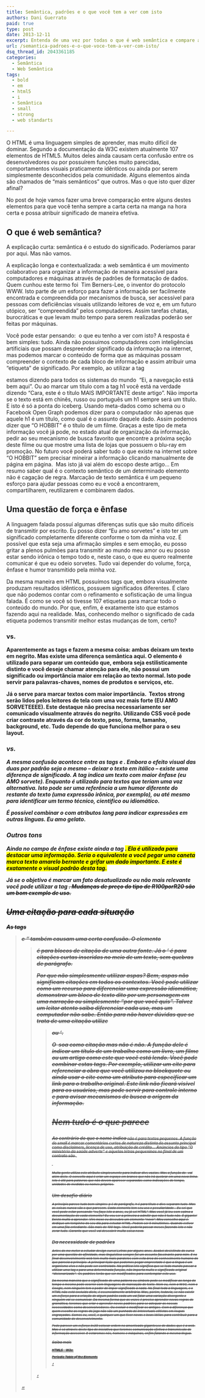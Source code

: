 ```yaml
---
title: Semântica, padrões e o que você tem a ver com isto
authors: Dani Guerrato
paid: true
type: post
date: 2013-12-11
excerpt: Entenda de uma vez por todas o que é web semântica e compare as principais diferenças entre alguns elementos de HTML.
url: /semantica-padroes-e-o-que-voce-tem-a-ver-com-isto/
dsq_thread_id: 2043361185
categories:
  - Semântica
  - Web Semântica
tags:
  - bold
  - em
  - html5
  - i
  - Semântica
  - small
  - strong
  - web standarts

---
```

O HTML é uma linguagem simples de aprender, mas muito difícil de dominar. Segundo a documentação da W3C existem atualmente 107 elementos de HTML5. Muitos deles ainda causam certa confusão entre os desenvolvedores ou por possuírem funções muito parecidas, comportamentos visuais praticamente idênticos ou ainda por serem simplesmente desconhecidos pela comunidade. Alguns elementos ainda são chamados de &#8220;mais semânticos&#8221; que outros. Mas o que isto quer dizer afinal? 

No post de hoje vamos fazer uma breve comparação entre alguns destes elementos para que você tenha sempre a carta certa na manga na hora certa e possa atribuir significado de maneira efetiva.

## O que é web semântica?

A explicação curta: semântica é o estudo do significado. Poderíamos parar por aqui. Mas não vamos.

A explicação longa e contextualizada: a web semântica é um movimento colaborativo para organizar a informação de maneira acessível para computadores e máquinas através de padrões de formatação de dados. Quem cunhou este termo foi  Tim Berners-Lee, o inventor do protocolo WWW. Isto parte de um esforço para fazer a informação ser facilmente encontrada e compreendida por mecanismos de busca, ser acessível para pessoas com deficiências visuais utilizando leitores de voz e, em um futuro utópico, ser &#8220;compreendida&#8221; pelos computadores. Assim tarefas chatas, burocráticas e que levam muito tempo para serem realizadas poderão ser feitas por máquinas.

Você pode estar pensando:  o que eu tenho a ver com isto? A resposta é bem simples: tudo. Ainda não possuímos computadores com inteligências artificiais que possam despreender significado da informação na internet, mas podemos marcar o conteúdo de forma que as máquinas possam compreender o contexto de cada bloco de informação e assim atribuir uma &#8220;etiqueta&#8221; de significado. Por exemplo, ao utilizar a tag <nav> estamos dizendo para todos os sistemas do mundo  &#8220;Ei, a navegação está bem aqui&#8221;. Ou ao marcar um título com a tag h1 você está na verdade dizendo &#8220;Cara, este é o título MAIS IMPORTANTE deste artigo&#8221;. Não importa se o texto está em chinês, russo ou português um h1 sempre será um título. E isto é só a ponta do iceberg. Usando meta-dados como schema ou o Facebook Open Graph podemos dizer para o computador não apenas que aquele h1 é um título, como qual é o assunto daquele dado. Assim podemos dizer que &#8220;O HOBBIT&#8221; é o título de um filme. Graças a este tipo de meta informação você já pode, no estado atual de organização da informação, pedir ao seu mecanismo de busca favorito que encontre a próxima seção deste filme ou que mostre uma lista de lojas que possuem o blu-ray em promoção. No futuro você poderá saber tudo o que existe na internet sobre &#8220;O HOBBIT&#8221; sem precisar mineirar a informação clicando manualmente de página em página.  Mas isto já vai além do escopo deste artigo… Em resumo saber qual é o contexto semântico de um determinado elemento não é cagação de regra. Marcação de texto semântica é um pequeno esforço para ajudar pessoas como eu e você a encontrarem, compartilharem, reutilizarem e combinarem dados.

## Uma questão de força e ênfase

A linguagem falada possuí algumas diferenças sutis que são muito difíceis de transmitir por escrito. Eu posso dizer &#8220;Eu amo sorvetes&#8221; e isto ter um significado completamente diferente conforme o tom da minha voz. É possível que esta seja uma afirmação simples e sem emoção, eu posso gritar a plenos pulmões para transmitir ao mundo meu amor ou eu posso estar sendo irônica o tempo todo e, neste caso, o que eu quero realmente comunicar é que eu odeio sorvetes. Tudo vai depender do volume, força, ênfase e humor transmitido pela minha voz.

Da mesma maneira em HTML possuímos tags que, embora visualmente produzam resultados idênticos, possuem significados diferentes. É claro que não podemos contar com o refinamento e sofisticação de uma língua falada. É como se você só tivesse 107 etiquetas para marcar todo o conteúdo do mundo. Por que, enfim, é exatamente isto que estamos fazendo aqui na realidade. Mas, conhecendo melhor o significado de cada etiqueta podemos transmitir melhor estas mudanças de tom, certo?

### <b> vs. <strong>

Aparentemente as tags <b> e <strong> fazem a mesma coisa: ambas deixam um texto em negrito. Mas existe uma diferença semântica aqui. O elemento <b> é utilizado para separar um conteúdo que, embora seja estilisticamente distinto e você deseje chamar atenção para ele, não possui um significado ou importância maior em relação ao texto normal. Isto pode servir para palavras-chaves, nomes de produtos e serviços, etc.

Já o <strong> serve para marcar textos com maior importância.  Textos strong serão lidos pelos leitores de tela com uma voz mais forte (EU AMO SORVETEEEE). Este destaque não precisa necessariamente ser comunicado visualmente através do negrito. Utilizando CSS você pode criar contraste através da cor do texto, peso, forma, tamanho, background, etc. Tudo depende do que funciona melhor para o seu layout.

### <em> vs. <i>

A mesma confusão acontece entre as tags <em> e <i>. Embora o efeito visual das duas por padrão seja o mesmo &#8211; deixar o texto em itálico &#8211; existe uma diferença de significado. A tag <em> indica um texto com maior ênfase (eu AMO sorvete). Enquanto <i> é utilizado para textos que teriam uma voz alternativa. Isto pode ser uma referência a um humor diferente do restante do texto (uma expressão irônica, por exemplo), ou até mesmo para identificar um termo técnico, cientifico ou idiomático.

É possível combinar o <i> com atributos lang para indicar expressões em outras línguas. Eu amo <i lang=&#8221;it&#8221;>gelato</i>.

### Outros tons

Ainda no campo de ênfase existe ainda a tag <mark>. Ela é utilizada para destacar uma informação. Seria o equivalente a você pegar uma caneta marca texto amarelo berrante e grifar um dado importante. E este é exatamente o visual padrão desta tag.

Já se o objetivo é marcar um fato desatualizado ou não mais relevante você pode utilizar a tag <s>. Mudanças de preço do tipo de R$100 por R$20 são um bom exemplo de uso.

## Uma citação para cada situação

As tags <blockquote> e <q> também causam uma certa confusão. O elemento <blockquote> é para blocos de citação de uma outra fonte. Já o <q> é para citações curtas inseridas no meio de um texto, sem quebras de parágrafo.

Por que não simplesmente utilizar aspas? Bem, aspas não significam citações em todos os contextos. Você pode utilizar como um recurso para diferenciar uma expressão idiomática, demonstrar um bloco de texto dito por um personagem em uma narração ou simplesmente &#8220;por que você quis&#8221;. Talvez um leitor atento saiba diferenciar cada uso, mas um computador não sabe. Então para não haver dúvidas que se trata de uma citação utilize <blockquote> ou <q>.

O <cite>  soa como citação mas não é não. A função dele é indicar um título de um trabalho como um livro, um filme ou um artigo como este que você está lendo. Você pode combinar estas tags. Por exemplo, utilizar um cite para referenciar a obra que você utilizou no blockquote ou ainda usar o cite como um atributo para especificar um link para o trabalho original. Este link não ficará visível para os usuários, mas pode servir para controle interno e para avisar mecanismos de busca a origem da informação.

## Nem tudo é o que parece

### <small>

Ao contrário do que o nome indica <small> não é para textos pequenos. A função do small é marcar comentários curtos de natureza distinta do assunto principal como disclaimers, licença de uso, atribuição de crédito&#8230; Anúncios do tipo &#8220;O ministério da saúde adverte&#8221; e aquelas letras pequeninas no final de um contrato são <small>.

### &nbsp;

Muita gente utiliza este atributo simplesmente para indicar divs vazias. Mas a função do &nbsp; vai além disto. O conceito aqui é criar um espaço em branco que não irá quebrar em uma nova linha. Isto é útil para palavras que não devem aparecer separadas como indicações de tempo, unidades de medidas ou nomes próprios.

## Um desafio diário

A princípio parece tudo bem simples: p é de parágrafo, h é para título e divs separam tudo. Mas as coisas nunca são o que parecem. Cada elemento tem seu uso e peculiaridade. . Eu sei que você pode estar pensando &#8220;eu faço isto a anos, eu já sei HTML&#8221;. Mas você já leu com calma a documentação de cada elemento? Eu vou ser a primeira a admitir que não li tudo não. É gigante! Existe muito a aprender. Vire mexe eu descubro um elemento &#8220;novo&#8221;. Meu conselho aqui é: dedique um tempinho do seu dia para estudar HTML. Podem ser 5 minutinhos. Quando estiver em uma fila entediante. São mais de 100 tags. Você poderia passar meses fazendo isto e não zerar tudo. Garanto que você vai descobrir muita coisa nova.

## Da necessidade de padrões

Antes de me meter a estudar design cursei Letras por alguns anos. Acabei desistindo do curso por uma questão de afinidade, mas linguística sempre foi um assunto fascinante para mim. E no final desenvolvimento web tem muito mais paralelos com esta área do conhecimento humano do que parecia a princípio. A principal lição que podemos pegar emprestado é que a língua é um organismo vivo e não pode ser controlado. Na prática isto significa que se todo mundo passar a utilizar uma tag x para uma determinada função, não importa muito o significado original &#8220;dicionarizado&#8221;.  Os padrões terão que ser modificados para contemplar este uso.

Da mesma maneira que o significado de uma palavra ou símbolo pode se modificar ao longo do tempo o mesmo pode ocorrer com linguagens de marcação de texto. Nem eu, nem a W3C, nem o Google, nem ninguém tem o poder de impor significado a nada. No final toda a linguagem, e o HTML não está excluído disto, é essencialmente arbitrária. Mas, porém, todavia, se não existir um esforço para a criação de algum padrão cada um vai falar uma variação divergente e ninguém vai se comunicar. Da mesma forma que as vezes é preciso aprender novas regras de gramática, teremos que criar e aprender novos padrões para se adequar as nossas necessidades como desenvolvedores. Ou evoluir e modificar os antigos. Com a diferença que quem escolhe as regras do jogo não são um punhado de intelectuais elitistas em roupas engraçadas. Somos eu, você, e qualquer um que tiver novas e boas idéias para contribuir para a comunidade de desenvolvimento.

Pode parecer um esforço inútil colocar ordem no amontoado gigantesco de dados que é a web. Mas é só através deste tipo de iniciativa que teremos comunicação efetiva e transmissão de informação acessível. E estaremos nós, homens e máquinas, enfim falando a mesma língua.

### Saiba mais

[HTML5 &#8211; W3c ][1]
  
[Periodic Table of the Elements][2]

 [1]: http://www.w3.org/html/wg/drafts/html/CR/ "HTML5"
 [2]: http://joshduck.com/periodic-table.html "Periodic Table of the Elements"